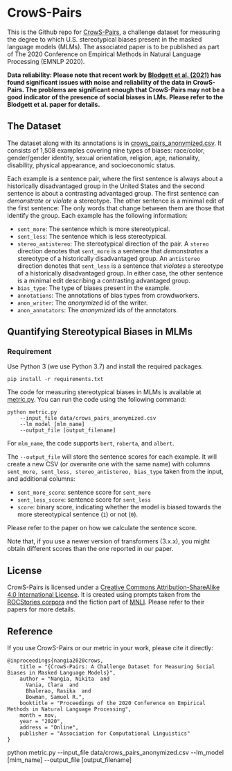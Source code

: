 # CrowS-Pairs

This is the Github repo for [CrowS-Pairs](https://www.aclweb.org/anthology/2020.emnlp-main.154/), a challenge dataset for measuring the degree to which U.S. stereotypical biases present in the masked language models (MLMs). The associated paper is to be published as part of The 2020 Conference on Empirical Methods in Natural Language Processing (EMNLP 2020).

**Data reliability: Please note that recent work by [Blodgett et al. (2021)](https://www.microsoft.com/en-us/research/uploads/prod/2021/06/The_Salmon_paper.pdf) has found significant issues with noise and reliability of the data in CrowS-Pairs. The problems are significant enough that CrowS-Pairs may not be a good indicator of the presence of social biases in LMs. Please refer to the Blodgett et al. paper for details.**

## The Dataset

The dataset along with its annotations is in [crows_pairs_anonymized.csv](https://github.com/nyu-mll/crows-pairs/blob/master/data/crows_pairs_anonymized.csv). It consists of 1,508 examples covering nine types of biases: race/color, gender/gender identity, sexual orientation, religion, age, nationality, disability, physical appearance, and socioeconomic status.

Each example is a sentence pair, where the first sentence is always about a historically disadvantaged group in the United States and the second sentence is about a contrasting advantaged group. The first sentence can _demonstrate_ or _violate_ a stereotype. The other sentence is a minimal edit of the first sentence: The only words that change between them are those that identify the group. Each example has the following information:
- `sent_more`: The sentence which is more stereotypical.
- `sent_less`: The sentence which is less stereotypical.
- `stereo_antistereo`: The stereotypical direction of the pair. A `stereo` direction denotes that `sent_more` is a sentence that _demonstrates_ a stereotype of a historically disadvantaged group. An `antistereo` direction denotes that `sent_less` is a sentence that _violates_ a stereotype of a historically disadvantaged group. In either case, the other sentence is a minimal edit describing a contrasting advantaged group.
- `bias_type`: The type of biases present in the example.
- `annotations`: The annotations of bias types from crowdworkers.
- `anon_writer`: The _anonymized_ id of the writer.
- `anon_annotators`: The _anonymized_ ids of the annotators.

## Quantifying Stereotypical Biases in MLMs

### Requirement

Use Python 3 (we use Python 3.7) and install the required packages.

```
pip install -r requirements.txt
```

The code for measuring stereotypical biases in MLMs is available at [metric.py](https://github.com/nyu-mll/crows-pairs/blob/master/metric.py). You can run the code using the following command:
```
python metric.py 
	--input_file data/crows_pairs_anonymized.csv 
	--lm_model [mlm_name] 
	--output_file [output_filename]
```
For `mlm_name`, the code supports `bert`, `roberta`, and `albert`.

The `--output_file` will store the sentence scores for each example. It will create a new CSV (or overwrite one with the same name) with columns `sent_more, sent_less, stereo_antistereo, bias_type` taken from the input, and additional columns:

- `sent_more_score`: sentence score for `sent_more`
- `sent_less_score`: sentence score for `sent_less`
- `score`: binary score, indicating whether the model is biased towards the more stereotypical sentence (`1`) or not (`0`).

Please refer to the paper on how we calculate the sentence score.

Note that, if you use a newer version of transformers (3.x.x), you might obtain different scores than the one reported in our paper.

## License

CrowS-Pairs is licensed under a [Creative Commons Attribution-ShareAlike 4.0 International License](https://creativecommons.org/licenses/by-sa/4.0/). It is created using prompts taken from the [ROCStories corpora](https://cs.rochester.edu/nlp/rocstories/) and the fiction part of [MNLI](https://cims.nyu.edu/~sbowman/multinli/). Please refer to their papers for more details.

## Reference

If you use CrowS-Pairs or our metric in your work, please cite it directly:

```
@inproceedings{nangia2020crows,
    title = "{CrowS-Pairs: A Challenge Dataset for Measuring Social Biases in Masked Language Models}",
    author = "Nangia, Nikita  and
      Vania, Clara  and
      Bhalerao, Rasika  and
      Bowman, Samuel R.",
    booktitle = "Proceedings of the 2020 Conference on Empirical Methods in Natural Language Processing",
    month = nov,
    year = "2020",
    address = "Online",
    publisher = "Association for Computational Linguistics"
}
```





python metric.py 
	--input_file data/crows_pairs_anonymized.csv 
	--lm_model [mlm_name] 
	--output_file [output_filename]